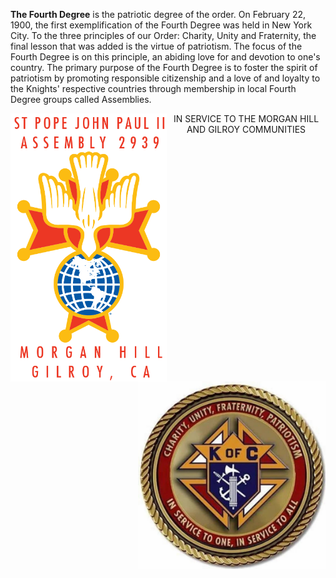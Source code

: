 **The Fourth Degree** is the patriotic degree of the order. On February 22, 1900, the first
exemplification of the Fourth Degree was held in New York City. To the three principles
of our Order: Charity, Unity and Fraternity, the final lesson that was added is the virtue
of patriotism. The focus of the Fourth Degree is on this principle, an abiding love for
and devotion to one's country. The primary purpose of the Fourth Degree is to foster the
spirit of patriotism by promoting responsible citizenship and a love of and loyalty to
the Knights' respective countries through membership in local Fourth Degree groups called
Assemblies.
<div>
<p align="center"><img align="left" img src="assets/img/2939logoA.png" width="250"><img align="right" img src="assets/img/kofc9.jpg" width="300"></p>
</div>
<p align="center">IN SERVICE TO THE MORGAN HILL AND GILROY COMMUNITIES</p>
